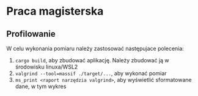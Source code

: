 # Praca magisterska

## Profilowanie

W celu wykonania pomiaru należy zastosować następujace polecenia:

1. `cargo build`, aby zbudować aplikację. Należy zbudować ją w środowisku linuxa/WSL2
2. `valgrind --tool=massif ./target/...`, aby wykonać pomiar
3. `ms_print <raport narzędzia valgrind>`, aby wyświetlić sformatowane dane, w tym wykres
